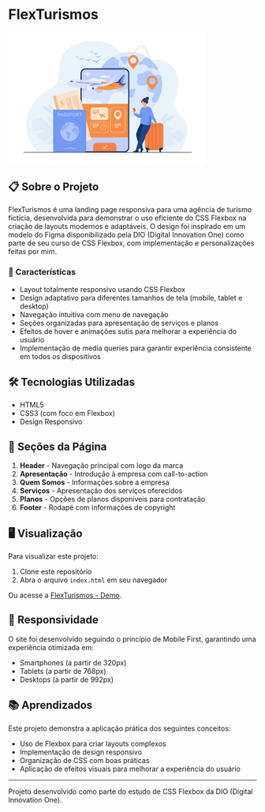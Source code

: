# FlexTurismos

<img src="./images/0-main.png" alt="FlexTurismos Banner" width="400">

## 📋 Sobre o Projeto

FlexTurismos é uma landing page responsiva para uma agência de turismo fictícia, desenvolvida para demonstrar o uso eficiente do CSS Flexbox na criação de layouts modernos e adaptáveis. O design foi inspirado em um modelo do Figma disponibilizado pela DIO (Digital Innovation One) como parte de seu curso de CSS Flexbox, com implementação e personalizações feitas por mim.

### 🚀 Características

- Layout totalmente responsivo usando CSS Flexbox
- Design adaptativo para diferentes tamanhos de tela (mobile, tablet e desktop)
- Navegação intuitiva com menu de navegação
- Seções organizadas para apresentação de serviços e planos
- Efeitos de hover e animações sutis para melhorar a experiência do usuário
- Implementação de media queries para garantir experiência consistente em todos os dispositivos

## 🛠️ Tecnologias Utilizadas

- HTML5
- CSS3 (com foco em Flexbox)
- Design Responsivo

## 📌 Seções da Página

1. **Header** - Navegação principal com logo da marca
2. **Apresentação** - Introdução à empresa com call-to-action
3. **Quem Somos** - Informações sobre a empresa
4. **Serviços** - Apresentação dos serviços oferecidos
5. **Planos** - Opções de planos disponíveis para contratação
6. **Footer** - Rodapé com informações de copyright

## 🖥️ Visualização

Para visualizar este projeto:

1. Clone este repositório
2. Abra o arquivo `index.html` em seu navegador

Ou acesse a [FlexTurismos - Demo](https://israelhub.github.io/PROJETO-FLEXBOX-DIO/).

## 📱 Responsividade

O site foi desenvolvido seguindo o princípio de Mobile First, garantindo uma experiência otimizada em:

- Smartphones (a partir de 320px)
- Tablets (a partir de 768px)
- Desktops (a partir de 992px)

## 📚 Aprendizados

Este projeto demonstra a aplicação prática dos seguintes conceitos:

- Uso de Flexbox para criar layouts complexos
- Implementação de design responsivo
- Organização de CSS com boas práticas
- Aplicação de efeitos visuais para melhorar a experiência do usuário

---

Projeto desenvolvido como parte do estudo de CSS Flexbox da DIO (Digital Innovation One).
